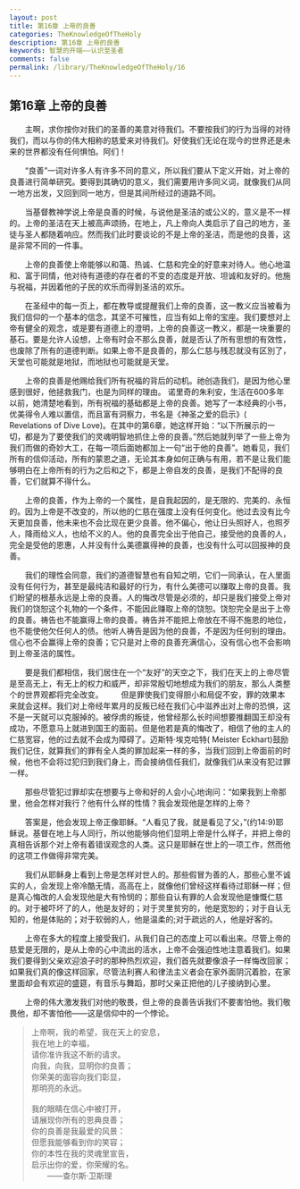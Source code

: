 ```yaml
---
layout: post
title: 第16章 上帝的良善
categories: TheKnowledgeOfTheHoly
description: 第16章 上帝的良善
keywords: 智慧的开端——认识至圣者
comments: false
permalink: /library/TheKnowledgeOfTheHoly/16
---
```


## 第16章 上帝的良善

&emsp;&emsp;主啊，求你按你对我们的圣善的美意对待我们。不要按我们的行为当得的对待我们，而以与你的伟大相称的慈爱来对待我们。好使我们无论在现今的世界还是未来的世界都没有任何惧怕。阿们！

&emsp;&emsp;“良善”一词对许多人有许多不同的意义，所以我们要从下定义开始，对上帝的良善进行简单研究。要得到其确切的意义，我们需要用许多同义词，就像我们从同一地方出发，又回到同一地方，但是其间所经过的道路不同。

&emsp;&emsp;当基督教神学说上帝是良善的时候，与说他是圣洁的或公义的，意义是不一样的。上帝的圣洁在天上被高声颂扬，在地上，凡上帝向人类启示了自己的地方，圣徒与圣人都随着响应。然而我们此时要谈论的不是上帝的圣洁，而是他的良善，这是非常不同的一件事。

&emsp;&emsp;上帝的良善使上帝能够以和蔼、热诚、仁慈和完全的好意来对待人。他心地温和、富于同情，他对待有道德的存在者的不变的态度是开放、坦诚和友好的。他施与祝福，并因着他的子民的欢乐而得到圣洁的欢乐。

&emsp;&emsp;在圣经中的每一页上，都在教导或提醒我们上帝的良善，这一教义应当被看为我们信仰的一个基本的信念，其坚不可摧性，应当有如上帝的宝座。我们要想对上帝有健全的观念，或是要有道德上的澄明，上帝的良善这一教义，都是一块重要的基石。要是允许人设想，上帝有时会不那么良善，就是否认了所有思想的有效性，也废除了所有的道德判断。如果上帝不是良善的，那么仁慈与残忍就没有区別了，天堂也可能就是地狱，而地狱也可能就是天堂。

&emsp;&emsp;上帝的良善是他赐给我们所有祝福的背后的动机。祂创造我们，是因为他心里感到很好，他拯救我门，也是为同样的理由。
诺里奇的朱利安，生活在600多年以前，她清楚地看到，所有祝福的基础都是上帝的良善。她写了一本经典的小书，优美得令人难以置信，而且富有洞察力，书名是《神圣之爱的启示》( Revelations of Dive Love)。在其中的第6章，她这样开始：“以下所展示的一切，都是为了要使我们的灵魂明智地抓住上帝的良善。”然后她就列举了一些上帝为我们而做的奇妙大工，在每一项后面她都加上一句“出于他的良善”。她看见，我们所有的信仰活动，所有的蒙恩之道，无论其本身如何正确与有用，若不是让我们能够明白在上帝所有的行为之后和之下，都是上帝自发的良善，是我们不配得的良善，它们就算不得什么。

&emsp;&emsp;上帝的良善，作为上帝的一个属性，是自我起因的，是无限的、完美的、永恒的。因为上帝是不改变的，所以他的仁慈在强度上没有任何变化。他过去没有比今天更加良善，他未来也不会比现在更少良善。他不偏心，他让日头照好人，也照歹人，降雨给义人，也给不义的人。他的良善完全出于他自己，接受他的良善的人，完全是受他的恩惠，人并没有什么美德赢得神的良善，也没有什么可以回报神的良善。

&emsp;&emsp;我们的理性会同意，我们的道德智慧也有自知之明，它们一同承认，在人里面没有任何行为，甚至是最纯洁和最好的行为，有什么美德可以赚取上帝的良善。我们盼望的根基永远是上帝的良善。人的悔改尽管是必须的，却只是我们接受上帝对我们的饶恕这个礼物的一个条件，不能因此赚取上帝的饶恕。饶恕完全是出于上帝的良善。祷告也不能赢得上帝的良善。祷告并不能把上帝放在不得不施恩的地位，也不能使他欠任何人的债。他听人祷告是因为他的良善，不是因为任何别的理由。信心也不会赢得上帝的良善；它只是对上帝的良善充满信心，没有信心也不会影响到上帝圣洁的属性。

&emsp;&emsp;要是我们都相信，我们居住在一个“友好”的天空之下，我们在天上的上帝尽管是至高无上，有无上的权力和威严，却非常殷切地想成为我们的朋友，那么人类整个的世界观都将完全改变。
&emsp;&emsp;但是罪使我们变得胆小和局促不安，罪的效果本来就会这样。我们对上帝经年累月的反叛已经在我们心中滋养出对上帝的恐惧，这不是一天就可以克服掉的。被俘虏的叛徒，他曾经那么长时间想要推翻国王却没有成功，不愿意马上就进到国王的面前。但是他若是真的悔改了，相信了他的主人的仁慈宽容，他的过去就不会成为障碍了。迈斯特·埃克哈特( Meister Eckhart)鼓励我们记住，就算我们的罪有全人类的罪加起来一样的多，当我们回到上帝面前的时候，他也不会将过犯归到我们身上，而会接纳信任我们，就像我们从来没有犯过罪一样。

&emsp;&emsp;那些尽管犯过罪却实在想要与上帝和好的人会小心地询问：“如果我到上帝那里，他会怎样对我行？他有什么样的性情？我会发现他是怎样的上帝？

&emsp;&emsp;答案是，他会发现上帝正像耶稣。“人看见了我，就是看见了父，”(约14:9)耶稣说。基督在地上与人同行，所以他能够向他们显明上帝是什么样子，并把上帝的真相告诉那个对上帝有着错误观念的人类。这只是耶稣在世上的一项工作，然而他的这项工作做得非常完美。

&emsp;&emsp;我们从耶稣身上看到上帝是怎样对世人的。那些假冒为善的人，那些心里不诚实的人，会发现上帝冷酷无情，高高在上，就像他们曾经这样看待过耶稣一样；但是真心悔改的人会发现他是大有怜悯的；那些自认有罪的人会发现他是慷慨仁慈的。对于被吓坏了的人，他是友好的；对于灵里贫穷的，他是宽恕的；对于自认无知的，他是体贴的；对于软弱的人，他是温柔的;对于疏远的人，他是好客的。

&emsp;&emsp;上帝在多大的程度上接受我们，从我们自己的态度上可以看出来。尽管上帝的慈爱是无限的，是从上帝的心中流出的活水，上帝不会强迫性地注意着我们。如果我们要得到父亲欢迎浪子时的那种热烈欢迎，我们首先就要像浪子一样悔改回家；如果我们真的像这样回家，尽管法利赛人和律法主义者会在家外面阴沉着脸，在家里面却会有欢迎的盛筵，有音乐与舞蹈，那时父亲正把他的儿子接纳到心里。

&emsp;&emsp;上帝的伟大激发我们对他的敬畏，但上帝的良善告诉我们不要害怕他。我们敬畏他，却不害怕他——这是信仰中的一个悖论。

> 上帝啊，我的希望，我在天上的安息，<br>
> 我在地上的幸福，<br>
> 请你准许我这不断的请求。<br>
> 向我，向我，显明你的良善；<br>
> 你荣美的面容向我们彰显，<br>
> 那明亮的永远。<br>
> <br>
> 我的眼睛在信心中被打开，<br>
> 请展现你所有的恩典良善；<br>
> 你的良善是我最爱的风景：<br>
> 但愿我能够看到你的笑容；<br>
> 你的本性在我的灵魂里宣告，<br>
> 启示出你的爱，你荣耀的名。<br>
> &emsp;&emsp;——查尔斯·卫斯理<br>
